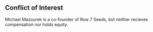 ## Conflict of Interest

Michael Mazourek is a co-founder of Row 7 Seeds, but neither recieves compensation nor holds equity.
